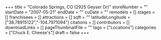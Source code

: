 +++
title = "Colorado Springs, CO (2925 Geyser Dr)"
storeNumber = ""
startDate = "2007-05-21"
endDate = ""
cuDate = ""
remodels = []
stages = []
franchisees = []
attractions = []
sqft = ""
latitudeLongitude = ["38.78915122","-104.7971094"]
citations = []
contributors = []
downloadLinks = []
pageThumbnailFile = ""
tags = ["Locations"]
categories = ["Chuck E. Cheese's"]
draft = false
+++
